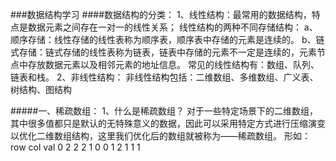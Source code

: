 ###数据结构学习
####数据结构的分类：
1、线性结构：最常用的数据结构，特点是数据元素之间存在一对一的线性关系；
线性结构的两种不同存储结构：
a、顺序存储：线性存储的线性表称为顺序表，顺序表中存储的元素是连续的。
b、链式存储：链式存储的线性表称为链表，链表中存储的元素不一定是连续的，元素节点中存放数据元素以及相邻元素的地址信息。
常见的线性结构有：数组、队列、 链表和栈。
2、非线性结构：
非线性结构包括：二维数组、多维数组、广义表、树结构、图结构

#####一、稀疏数组：
1、什么是稀疏数组？
    对于一些特定场景下的二维数组，其中很多值都只是默认的无特殊意义的数据，因此可以采用特定方式进行压缩演变以优化二维数组结构，这里我们优化后的数组就被称为——稀疏数组。
    形如：
    row   col   val
 0   2      2     2
 1   0      0     1
 2   1      1     1
 
 

